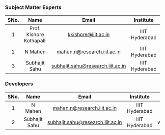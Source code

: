 <!-- Remove all lines above this line before making changes to the file -->
### Subject Matter Experts
| SNo. | Name | Email | Institute | ID |
| :---: | :---: | :---: | :---: | :---: |
| 1 | Prof. Kishore Kothapalli | kkishore@iiit.ac.in | IIIT Hyderabad | KishoreKothapalliIIITH |
| 2 | N Mahen | mahen.n@research.iiit.ac.in | IIIT Hyderabad | tempmn |
| 3 | Subhajit Sahu | subhajit.sahu@research.iiit.ac.in | IIIT Hyderabad | wolfram77 |

### Developers
| SNo. | Name | Email | Institute | ID |
| :---: | :---: | :---: | :---: | :---: |
| 1 | N Mahen | mahen.n@research.iiit.ac.in | IIIT Hyderabad | tempmn |
| 2 | Subhajit Sahu | subhajit.sahu@research.iiit.ac.in | IIIT Hyderabad | wolfram77 |
